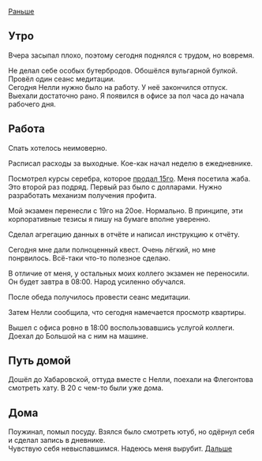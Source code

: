 [Раньше](2020.05.17.md)
## Утро
Вчера засыпал плохо, поэтому сегодня поднялся с трудом, но вовремя.

Не делал себе особых бутербродов. Обошёлся вульгарной булкой.  
Провёл один сеанс медитации.  
Сегодня Нелли нужно было на работу. У неё закончился отпуск. Выехали достаточно рано. Я появился в офисе за пол часа до начала рабочего дня.
## Работа
Спать хотелось неимоверно.  

Расписал расходы за выходные. Кое-как начал неделю в ежедневнике.

Посмотрел курсы серебра, которое [продал 15го](2020.05.15.md). Меня посетила жаба. Это второй раз подряд. Первый раз было с долларами. Нужно разработать механизм получения профита.

Мой экзамен перенесли с 19го на 20ое. Нормально. В принципе, эти корпоративные тезисы я пишу на бумаге вполне уверенно.

Сделал агрегацию данных в отчёте и написал инструкцию к отчёту.

Сегодня мне дали полноценный квест. Очень лёгкий, но мне понрвилось. Всё-таки что-то полезное сделаю.

В отличие от меня, у остальных моих коллего экзамен не переносили. Он будет завтра в 08:00. Народ усиленно обучался.

После обеда получилось провести сеанс медитации.

Затем Нелли сообщила, что сегодня намечается просмотр квартиры.

Вышел с офиса ровно в 18:00 воспользовавшись услугой коллеги. Доехал до Большой на с ним на машине.
## Путь домой
Дошёл до Хабаровской, оттуда вместе с Нелли, поехали на Флегонтова смотреть хату. В 20 с чем-то были уже дома.
## Дома
Поужинал, помыл посуду. Взялся было смотреть ютуб, но одёрнул себя и сделал запись в дневнике.  
Чувствую себя невыспавшимся. Надеюсь меня вырубит.
[Дальше](2020.05.19.md)